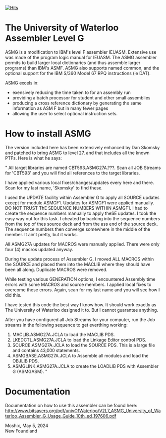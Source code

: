 
[![Hits](https://hits.seeyoufarm.com/api/count/incr/badge.svg?url=https%3A%2F%2Fgithub.com%2Fmoshix%2FASMG&count_bg=%2379C83D&title_bg=%23555555&icon=lastpass.svg&icon_color=%23E7E7E7&title=hits&edge_flat=false)](https://hits.seeyoufarm.com)

The University of Waterloo Assembler Level G
============================================

ASMG is a modification to IBM's level F assembler IEUASM. Extensive use was made of the program logic manual for IEUASM. The ASMG assembler permits to build larger local dictionaries (and thus assemble larger programs) than IBM's ASMF. ASMG also supports named common, and the optional support for the IBM S/360 Model 67 RPQ instructions (ie DAT). 

ASMG excels in:

- exensively reducing the time taken to for an assembly run
- providing a batch processor for student and other small assemblies
- producing a cross reference dictionary by generating the same information as ASM F but in many fewer pages
- allowing the user to select optional instruction sets. 

How to install ASMG 
===================

The version included here has been extensively enhanced  by Dan Skomsky and patched to bring ASMG to level 27, and that includes all the known PTFs. Here is what he says:

"
All target libraries are named CBT593.ASMG27A.???.  Scan all JOB Streams for
'CBT593' and you will find all references to the target libraries.

I have applied various local fixes/changes/updates every here and there.  Scan for
my last name, 'Skomsky' to find these.

I used the UPDATE facility within Assembler G to apply all SOURCE updates except
for module ASMGF1.  Updates for ASMGF1 were applied manually.  DO NOT TRUST ThE
SEQUENCE NUMBERS WITHIN ASMGF1.  I had to create the sequence numbers manually
to apply theSE updates.  I took the easy way out for this task.  I cheated by
backing into the sequence numbers from the top of thes source deck and from the
ass end of the source deck.  The sequence numbers then converge somewhere in the
middle of the member.  It ain't pretty, but it works.

All ASMG27A updates for MACROS were manually applied.  There were only four (4)
macros updated anyway.

During the update process of Assembler G, I moved ALL MACROS within the SOURCE
and placed them into the MACLIB where they should have been all along.  Duplicate
MACROS were removed.

While testing various GENERATION options, I encountered Assembly time errors with
some MACROS and source members.  I applied local fixes to overcome these errors.
Again, scan for my last name and you will see how I did this.

I have tested this code the best way I know how.  It should work exactly as The
University of Waterloo designed it to.  But I cannot guarantee anything.

After you have configured all Job Streams for your computer, run the Job streams
in the following sequence to get everthing working:

1) MACLIB.ASMG27A.JCLA to load the MACLIB PDS.
2) LKEDCTL.ASMG27A.JCLA to load the Linkage Editor control PDS.
3) SOURCE.ASMG27A.JCLA to load the SOURCE PDS.  This is a large file and contains
   43,000 statements.
4) ASMGBASE.ASMG27A.JCLA to Assemble all modules and load the OBJLIB PDS.
5) ASMGLINK.ASMG27A.JCLA to create the LOADLIB PDS with Assembler G (ASMGASM).
"

Documentation
=============

Documentation on how to use this assembler can be found here: http://www.bitsavers.org/pdf/univOfWaterloo/V2L7_ASMG_University_of_Waterloo_Assembler_G_Usage_Guide_10th_ed_197606.pdf


Moshix, May 5, 2024  
New Foundland

